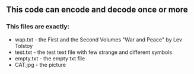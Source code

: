<h2>This code can encode and decode once or more</h2>

<h3>This files are exactly:</h3>
<ul>
  <li>wap.txt - the First and the Second Volumes "War and Peace" by Lev Tolstoy</li>
  <li>test.txt - the test text file with few strange and different symbols</li>
  <li>empty.txt - the empty txt file</li>
  <li>CAT.jpg - the picture</li>
</ul>

